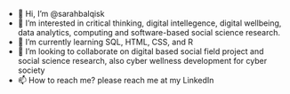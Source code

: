 - 👋 Hi, I’m @sarahbalqisk
- 👀 I’m interested in critical thinking, digital intellegence, digital wellbeing, data analytics, computing and software-based social science research.
- 🌱 I’m currently learning SQL, HTML, CSS, and R
- 💞️ I’m looking to collaborate on digital based social field project and social science research, also cyber wellness development for cyber society 
- 📫 How to reach me? please reach me at my LinkedIn

<!---
sarahbalqisk/sarahbalqisk is a ✨ special ✨ repository because its `README.md` (this file) appears on your GitHub profile.
You can click the Preview link to take a look at your changes.
--->
